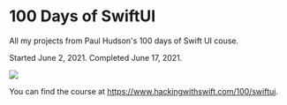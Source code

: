 # 100 Days of SwiftUI

All my projects from Paul Hudson's 100 days of Swift UI couse.

Started June 2, 2021. Completed June 17, 2021.

<img src= "https://i.imgur.com/PmrDzyH.jpeg">

You can find the course at https://www.hackingwithswift.com/100/swiftui.
